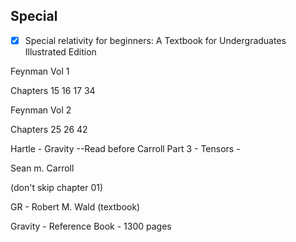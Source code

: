 ## Special

- [x] Special relativity for beginners: A Textbook for Undergraduates Illustrated Edition

Feynman Vol 1

Chapters
15
16
17
34

Feynman Vol 2

Chapters
25
26
42


Hartle - Gravity --Read before Carroll
Part 3 - Tensors -

Sean m. Carroll

(don't skip chapter 01)

GR - Robert M. Wald (textbook)

Gravity - Reference Book - 1300 pages
